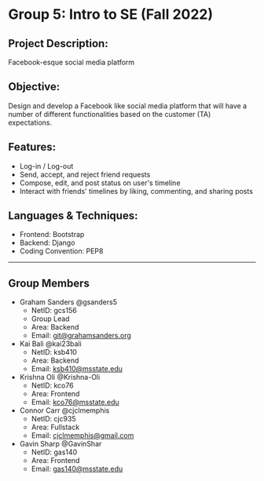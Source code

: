 # Group 5: Intro to SE (Fall 2022)
## Project Description:
Facebook-esque social media platform
## Objective:
Design  and  develop  a  Facebook  like  social  media  platform  that  will  have  a  number  of 
different functionalities based on the customer (TA) expectations. 
## Features:
* Log-in / Log-out
* Send, accept, and reject friend requests
* Compose, edit, and post status on user's timeline
* Interact with friends' timelines by liking, commenting, and sharing posts
## Languages & Techniques:
* Frontend: Bootstrap
* Backend: Django
* Coding Convention: PEP8
---
## Group Members
* Graham Sanders @gsanders5
  - NetID: gcs156
  - Group Lead
  - Area: Backend
  - Email: git@grahamsanders.org
* Kai Bali @kai23bali
  - NetID: ksb410
  - Area: Backend
  - Email: ksb410@msstate.edu
* Krishna Oli @Krishna-Oli
  - NetID: kco76
  - Area: Frontend
  - Email: kco76@msstate.edu
* Connor Carr @cjclmemphis
  - NetID: cjc935
  - Area: Fullstack
  - Email: cjclmemphis@gmail.com
* Gavin Sharp @GavinShar
  - NetID: gas140
  - Area: Frontend
  - Email: gas140@msstate.edu
